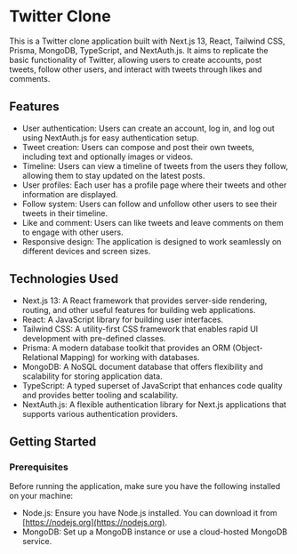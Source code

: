 # Twitter Clone

This is a Twitter clone application built with Next.js 13, React, Tailwind CSS, Prisma, MongoDB, TypeScript, and NextAuth.js. It aims to replicate the basic functionality of Twitter, allowing users to create accounts, post tweets, follow other users, and interact with tweets through likes and comments.

## Features

- User authentication: Users can create an account, log in, and log out using NextAuth.js for easy authentication setup.
- Tweet creation: Users can compose and post their own tweets, including text and optionally images or videos.
- Timeline: Users can view a timeline of tweets from the users they follow, allowing them to stay updated on the latest posts.
- User profiles: Each user has a profile page where their tweets and other information are displayed.
- Follow system: Users can follow and unfollow other users to see their tweets in their timeline.
- Like and comment: Users can like tweets and leave comments on them to engage with other users.
- Responsive design: The application is designed to work seamlessly on different devices and screen sizes.

## Technologies Used

- Next.js 13: A React framework that provides server-side rendering, routing, and other useful features for building web applications.
- React: A JavaScript library for building user interfaces.
- Tailwind CSS: A utility-first CSS framework that enables rapid UI development with pre-defined classes.
- Prisma: A modern database toolkit that provides an ORM (Object-Relational Mapping) for working with databases.
- MongoDB: A NoSQL document database that offers flexibility and scalability for storing application data.
- TypeScript: A typed superset of JavaScript that enhances code quality and provides better tooling and scalability.
- NextAuth.js: A flexible authentication library for Next.js applications that supports various authentication providers.

## Getting Started

### Prerequisites

Before running the application, make sure you have the following installed on your machine:

- Node.js: Ensure you have Node.js installed. You can download it from [https://nodejs.org](https://nodejs.org).
- MongoDB: Set up a MongoDB instance or use a cloud-hosted MongoDB service.
